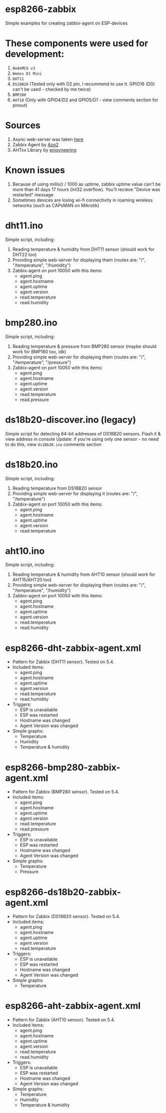 # esp8266-zabbix
Simple examples for creating zabbix-agent on ESP-devices

# These components were used for development:

1) `NodeMCU v3`
2) `Wemos D1 Mini`
3) `DHT11`
4) `DS18B20` (Tested only with D2 pin, I recommend to use it. GPIO16 (D0) can't be used - checked by me twice)
5) `BMP280`
6) `AHT10` (Only with GPIO4/D2 and GPIO5/D1 - view comments section for pinout)

# Sources
1) Async web-server was taken [here](https://randomnerdtutorials.com/esp8266-dht11dht22-temperature-and-humidity-web-server-with-arduino-ide/)
2) Zabbix Agent by [Azq2](https://github.com/Azq2)
3) AHTxx Library by [enjoyneering](https://github.com/enjoyneering/AHTxx)

# Known issues
1) Because of using millis() / 1000 as uptime, zabbix uptime value can't be more than 41 days 17 hours (int32 overflow). You'll recieve "Device was restarted" message
2) Sometimes devices are losing wi-fi connectivity in roaming wireless networks (such as CAPsMAN on Mikrotik)

# dht11.ino
Simple script, including:
1) Reading temperature & humidity from DHT11 sensor (should work for DHT22 too)
2) Providing simple web-server for displaying them (routes are: "/", "/temperature", "/humidity")
3) Zabbix-agent on port 10050 with this items:
    - agent.ping
    - agent.hostname
    - agent.uptime
    - agent.version
    - read.temperature
    - read.humidity

# bmp280.ino
Simple script, including:
1) Reading temperature & pressure from BMP280 sensor (maybe should work for BMP180 too, idk)
2) Providing simple web-server for displaying them (routes are: "/", "/temperature", "/pressure")
3) Zabbix-agent on port 10050 with this items:
    - agent.ping
    - agent.hostname
    - agent.uptime
    - agent.version
    - read.temperature
    - read.pressure

# ds18b20-discover.ino (legacy)
Simple script for detecting 64-bit addresses of DS18B20 sensors. Flash it & view address in console
Update: if you're using only one sensor - no need to do this, view `ds18b20.ino` comments section

# ds18b20.ino
Simple script, including:
1) Reading temperature from DS18B20 sensor
2) Providing simple web-server for displaying it (routes are: "/", "/temperature")
3) Zabbix-agent on port 10050 with this items:
    - agent.ping
    - agent.hostname
    - agent.uptime
    - agent.version
    - read.temperature

# aht10.ino
Simple script, including:
1) Reading temperature & humidity from AHT10 sensor (should work for AHT15/AHT20 too)
2) Providing simple web-server for displaying them (routes are: "/", "/temperature", "/humidity")
3) Zabbix-agent on port 10050 with this items:
    - agent.ping
    - agent.hostname
    - agent.uptime
    - agent.version
    - read.temperature
    - read.humidity

# esp8266-dht-zabbix-agent.xml
* Pattern for Zabbix (DHT11 sensor). Tested on 5.4. 
* Included items:
    - agent.ping
    - agent.hostname
    - agent.uptime
    - agent.version
    - read.temperature
    - read.humidity
* Triggers:
    - ESP is unavailable
    - ESP was restarted
    - Hostname was changed
    - Agent Version was changed
* Simple graphs:
    - Temperature
    - Humidity
    - Temperature & humidity

# esp8266-bmp280-zabbix-agent.xml
* Pattern for Zabbix (BMP280 sensor). Tested on 5.4. 
* Included items:
    - agent.ping
    - agent.hostname
    - agent.uptime
    - agent.version
    - read.temperature
    - read.pressure
* Triggers:
    - ESP is unavailable
    - ESP was restarted
    - Hostname was changed
    - Agent Version was changed
* Simple graphs:
    - Temperature
    - Pressure
    
# esp8266-ds18b20-zabbix-agent.xml
* Pattern for Zabbix (DS18B20 sensor). Tested on 5.4. 
* Included items:
    - agent.ping
    - agent.hostname
    - agent.uptime
    - agent.version
    - read.temperature
* Triggers:
    - ESP is unavailable
    - ESP was restarted
    - Hostname was changed
    - Agent Version was changed
* Simple graphs:
    - Temperature

# esp8266-aht-zabbix-agent.xml
* Pattern for Zabbix (AHT10 sensor). Tested on 5.4. 
* Included items:
    - agent.ping
    - agent.hostname
    - agent.uptime
    - agent.version
    - read.temperature
    - read.humidity
* Triggers:
    - ESP is unavailable
    - ESP was restarted
    - Hostname was changed
    - Agent Version was changed
* Simple graphs:
    - Temperature
    - Humidity
    - Temperature & humidity
